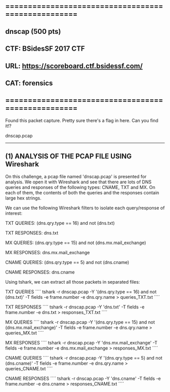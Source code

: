 ## ===================================================
## dnscap (500 pts)
## CTF: BSidesSF 2017 CTF
## URL: https://scoreboard.ctf.bsidessf.com/
## CAT: forensics
## ===================================================

Found this packet capture. Pretty sure there's a flag in here. Can you find it!?

dnscap.pcap

----------
## (1) ANALYSIS OF THE PCAP FILE USING Wireshark

On this challenge, a pcap file named 'dnscap.pcap' is presented for analysis. We open it with Wireshark and see that there are lots of DNS queries and responses of the following types: CNAME, TXT and MX. On each of them, the contents of both the queries and the responses contain large hex strings.

We can use the following Wireshark filters to isolate each query/response of interest:

TXT QUERIES:
(dns.qry.type == 16) and not (dns.txt)

TXT RESPONSES:
dns.txt

MX QUERIES:
(dns.qry.type == 15) and not (dns.mx.mail_exchange)

MX RESPONSES:
dns.mx.mail_exchange

CNAME QUERIES:
(dns.qry.type == 5) and not (dns.cname)

CNAME RESPONSES:
dns.cname

Using tshark, we can extract all those packets in separated files:

TXT QUERIES
´´´´
tshark -r dnscap.pcap -Y '(dns.qry.type == 16) and not (dns.txt)' -T fields -e frame.number -e dns.qry.name > queries_TXT.txt
´´´´

TXT RESPONSES
´´´´
tshark -r dnscap.pcap -Y 'dns.txt' -T fields -e frame.number -e dns.txt > responses_TXT.txt
´´´´

MX QUERIES
´´´´
tshark -r dnscap.pcap -Y '(dns.qry.type == 15) and not (dns.mx.mail_exchange)' -T fields -e frame.number -e dns.qry.name > queries_MX.txt
´´´´

MX RESPONSES
´´´´
tshark -r dnscap.pcap -Y 'dns.mx.mail_exchange' -T fields -e frame.number -e dns.mx.mail_exchange > responses_MX.txt
´´´´

CNAME QUERIES
´´´´
tshark -r dnscap.pcap -Y '(dns.qry.type == 5) and not (dns.cname)' -T fields -e frame.number -e dns.qry.name > queries_CNAME.txt
´´´´

CNAME RESPONSES
´´´´
tshark -r dnscap.pcap -Y 'dns.cname' -T fields -e frame.number -e dns.cname > responses_CNAME.txt
´´´´

